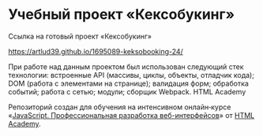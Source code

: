 # Учебный проект «Кексобукинг»

Ссылка на готовый проект «Кексобукинг»

https://artlud39.github.io/1695089-keksobooking-24/

При работе над данным проектом был использован следующий стек технологии:
встроенные API (массивы, циклы, объекты, отладчик кода);
DOM (работа с элементами на странице);
валидация форм;
обработка событий;
работа с сетью;
модули;
сборщик Webpack.
HTML Academy


Репозиторий создан для обучения на интенсивном онлайн‑курсе «[JavaScript. Профессиональная разработка веб-интерфейсов](https://htmlacademy.ru/intensive/javascript)» от [HTML Academy](https://htmlacademy.ru).
